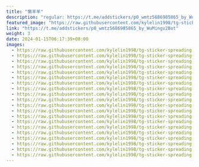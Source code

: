 ```yaml
---
title: "懒羊羊"
description: "regular: https://t.me/addstickers/p0_wmtz5686985865_by_WuMingv2Bot"
featured_image: "https://raw.githubusercontent.com/kylelin1998/tg-sticker-spreading-worldwide-images/main/img/9bd07dfe-7177-454d-bb8c-2771640e5080.jpg"
link: "https://t.me/addstickers/p0_wmtz5686985865_by_WuMingv2Bot"
weight: 3
date: 2024-01-15T06:17:39+08:00
images:
  - https://raw.githubusercontent.com/kylelin1998/tg-sticker-spreading-worldwide-images/main/img/9bd07dfe-7177-454d-bb8c-2771640e5080.jpg
  - https://raw.githubusercontent.com/kylelin1998/tg-sticker-spreading-worldwide-images/main/img/d20ffaec-df55-411b-b84e-0819399e65fb.jpg
  - https://raw.githubusercontent.com/kylelin1998/tg-sticker-spreading-worldwide-images/main/img/a1e1460b-ee1f-4f55-b15c-884d426a9da6.jpg
  - https://raw.githubusercontent.com/kylelin1998/tg-sticker-spreading-worldwide-images/main/img/7fed3659-3c0f-419e-bad8-d1cc88967c32.jpg
  - https://raw.githubusercontent.com/kylelin1998/tg-sticker-spreading-worldwide-images/main/img/54c9191f-5829-4a94-b291-5e8794f9ecf9.jpg
  - https://raw.githubusercontent.com/kylelin1998/tg-sticker-spreading-worldwide-images/main/img/c0510c18-8d9a-4278-89b3-e85141f83ab0.jpg
  - https://raw.githubusercontent.com/kylelin1998/tg-sticker-spreading-worldwide-images/main/img/faeab443-5bf2-4db4-9150-60df94c52388.jpg
  - https://raw.githubusercontent.com/kylelin1998/tg-sticker-spreading-worldwide-images/main/img/6a5a3eb1-9a69-495f-ae9d-8229e030cffc.jpg
  - https://raw.githubusercontent.com/kylelin1998/tg-sticker-spreading-worldwide-images/main/img/53a049ee-d4f5-4605-bcd3-20c7f8b4cf91.jpg
  - https://raw.githubusercontent.com/kylelin1998/tg-sticker-spreading-worldwide-images/main/img/133408ed-82c8-417f-90b3-90a2ecddcdae.jpg
  - https://raw.githubusercontent.com/kylelin1998/tg-sticker-spreading-worldwide-images/main/img/e42124d6-7d13-4db0-af75-d44fb98c0400.jpg
  - https://raw.githubusercontent.com/kylelin1998/tg-sticker-spreading-worldwide-images/main/img/a87f599e-83ea-46f3-8c68-7a6e6932f4ed.jpg
  - https://raw.githubusercontent.com/kylelin1998/tg-sticker-spreading-worldwide-images/main/img/57d4e145-0493-42e8-8fb3-fc739bb6ab99.jpg
  - https://raw.githubusercontent.com/kylelin1998/tg-sticker-spreading-worldwide-images/main/img/2f49cce3-600d-4072-8ce7-be4ba4f5726e.jpg
  - https://raw.githubusercontent.com/kylelin1998/tg-sticker-spreading-worldwide-images/main/img/9ca34454-b7fa-4aaa-9897-0cb5e45a7a69.jpg
  - https://raw.githubusercontent.com/kylelin1998/tg-sticker-spreading-worldwide-images/main/img/bb7269bc-09a1-4a18-a4e8-d919f7f41194.jpg
  - https://raw.githubusercontent.com/kylelin1998/tg-sticker-spreading-worldwide-images/main/img/9ba62946-09ab-479a-b217-d2b63bcd68eb.jpg
  - https://raw.githubusercontent.com/kylelin1998/tg-sticker-spreading-worldwide-images/main/img/edc3e4bc-c08d-45e9-a6dc-0fa129983780.jpg
  - https://raw.githubusercontent.com/kylelin1998/tg-sticker-spreading-worldwide-images/main/img/5d3694b8-bed1-41da-b1a6-be70b469caae.jpg
  - https://raw.githubusercontent.com/kylelin1998/tg-sticker-spreading-worldwide-images/main/img/af5fa044-1ea8-48a8-be55-6dd06e37acb0.jpg
---
```


